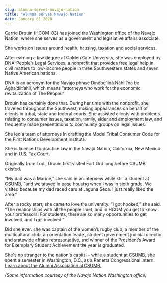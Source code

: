 ```yaml
---
slug: alumna-serves-navajo-nation
title: "Alumna serves Navajo Nation"
date: January 01 2020
---
```


<p>Carrie Drouin (HCOM ’03) has joined the Washington office of the Navajo Nation, where she serves as a government and legislative affairs associate.
</p><p>She works on issues around health, housing, taxation and social services.
</p><p>After earning a law degree at Golden Gate University, she was employed by DNA-People’s Legal Services, a nonprofit that provides free legal help in civil matters to low-income people in three Southwestern states and seven Native American nations.
</p><p>DNA is an acronym for the Navajo phrase Dinébe’iiná Náhii?na be Agha’diit’ahii, which means “attorneys who work for the economic revitalization of The People.”
</p><p>Drouin has certainly done that. During her time with the nonprofit, she traveled throughout the Southwest, making appearances on behalf of clients in tribal, state and federal courts. She assisted clients with problems relating to consumer issues, taxation, family, elder and employment law, and frequently made presentations to community groups on legal issues.
</p><p>She led a team of attorneys in drafting the Model Tribal Consumer Code for the First Nations Development Institute.
</p><p>She is licensed to practice law in the Navajo Nation, California, New Mexico and in U.S. Tax Court.
</p><p>Originally from Lodi, Drouin first visited Fort Ord long before CSUMB existed.
</p><p>“My dad was a Marine,” she said in an interview while still a student at CSUMB, “and we stayed in base housing when I was in sixth grade. We visited because my dad raced cars at Laguna Seca. I just really liked the area.”
</p><p>After a rocky start, she came to love the university. “I got hooked,” she said. “The relationships with all the people I met, and in HCOM you get to know your professors. For students, there are so many opportunities to get involved, and I got involved.”
</p><p>Did she ever: she was captain of the women’s rugby club, a member of the multicultural club, an orientation leader, student government judicial director and statewide affairs representative, and winner of the President’s Award for Exemplary Student Achievement the year is graduated.
</p><p>She's no stranger to the nation's capital – while a student at CSUMB, she spent a semester in Washington, D.C., as a Panetta Congressional intern. <a href="http://csumb.edu/alumni">Learn about the Alumni Association at CSUMB.</a>
</p><p><em>(Some information courtesy of the Navajo Nation Washington office)</em>  
</p>
